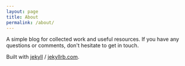 ```yaml
---
layout: page
title: About
permalink: /about/
---
```


A simple blog for collected work and useful resources. If you have any questions or comments, don't hesitate
to get in touch.

Built with [jekyll][jekyll-organization] / [jekyllrb.com](https://jekyllrb.com/).

[jekyll-organization]: https://github.com/jekyll

